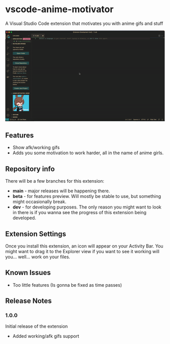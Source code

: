 # vscode-anime-motivator

A Visual Studio Code extension that motivates you with anime gifs and stuff

![](https://github.com/Neliitsme/VSCode-Anime-Motivator/raw/HEAD/media/extension-preview.gif)

## Features

- Show afk/working gifs
- Adds you some motivation to work harder, all in the name of anime girls.

## Repository info

There will be a few branches for this extension:

- **main** - major releases will be happening there.
- **beta** - for features preview. Will mostly be stable to use, but something might occasionally break.
- **dev** - for developing purposes. The only reason you might want to look in there is if you wanna see the progress of this extension being developed.

## Extension Settings

Once you install this extension, an icon will appear on your Activity Bar. You might want to drag it to the Explorer view if you want to see it working will you... well... work on your files.

## Known Issues

- Too little features (Is gonna be fixed as time passes)

## Release Notes

### 1.0.0

Initial release of the extension

- Added working/afk gifs support